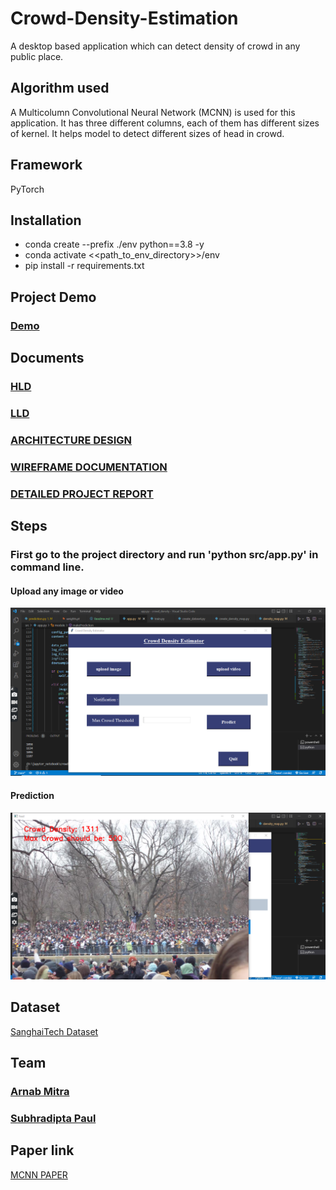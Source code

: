 # Crowd-Density-Estimation

A desktop based application which can detect density of crowd in any public place. 
## Algorithm used

A Multicolumn Convolutional Neural Network (MCNN) is used for this application. It has three different columns, each of them has different sizes of kernel. It helps model to detect 
different sizes of head in crowd. 

## Framework

PyTorch
## Installation

* conda create --prefix ./env python==3.8 -y
* conda activate <<path_to_env_directory>>/env
* pip install -r requirements.txt

## Project Demo

### [Demo](https://www.linkedin.com/posts/arnab-mitra-882756227_connections-computervision-ai-activity-6962065440877543424-XG-4?utm_source=linkedin_share&utm_medium=member_desktop_web)

## Documents

### [HLD](https://drive.google.com/file/d/14aVBiCVZkYYQy5pFEB2UTLxxMSNQEp7A/view?usp=sharing)
### [LLD](https://drive.google.com/file/d/1r1aXXx1fLZPpFODBRinFyfh0QfSAzcJ7/view?usp=sharing)
### [ARCHITECTURE DESIGN](https://drive.google.com/file/d/1fnlLpyLsUnSuOrAGYN36lh-whAL4-B0C/view?usp=sharing)
### [WIREFRAME DOCUMENTATION](https://drive.google.com/file/d/1L95a0mbfXeG5RjSqOPqXMfM_X0g5T0K7/view?usp=sharing)
### [DETAILED PROJECT REPORT](https://drive.google.com/file/d/1d5mknzfzzkN0a04IzntiYXNq9BIoWSjJ/view?usp=sharing)

## Steps

### First go to the project directory and run 'python src/app.py' in command line.

#### Upload any image or video
![Take image](home_page.png)

#### Prediction
![Prediction](prediction.png)

## Dataset 

[SanghaiTech Dataset](https://www.kaggle.com/datasets/tthien/shanghaitech)

## Team
### [Arnab Mitra](https://github.com/Arnab1998-cyber)
### [Subhradipta Paul](https://github.com/SDP010)

## Paper link
[MCNN PAPER](https://people.eecs.berkeley.edu/~yima/psfile/Single-Image-Crowd-Counting.pdf)

